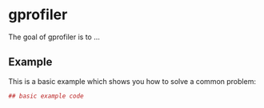 
<!-- README.md is generated from README.Rmd. Please edit that file -->
gprofiler
=========

The goal of gprofiler is to ...

Example
-------

This is a basic example which shows you how to solve a common problem:

``` r
## basic example code
```
